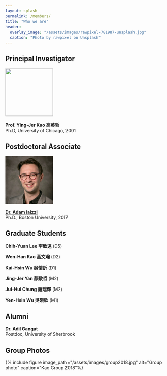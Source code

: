 ```yaml
---
layout: splash
permalink: /members/
title: "Who we are"
header:
  overlay_image: "/assets/images/rawpixel-781987-unsplash.jpg"
  caption: "Photo by rawpixel on Unsplash"
---
```



## Principal Investigator

 <img src="/assets/images/yjkao.jpg" height="150px" width="150px"  >

  **Prof. Ying-Jer Kao 高英哲** <br> Ph.D, University of Chicago, 2001


## Postdoctoral Associate

 <img src="/assets/images/iaizzi.jpg" height="150px" width="150px"  >
 
[**Dr. Adam Iaizzi**](https://iaizzi.me/) <br> Ph.D., Boston University, 2017


## Graduate Students

  **Chih-Yuan Lee 李致遠** (D5)

  **Wen-Han Kao 高文瀚** (D2)

  **Kai-Hsin Wu 吳愷訢** (D1)

  **Jing-Jer Yan 顏敬哲** (M2)

  **Jui-Hui Chung 鍾瑞輝** (M2)

  **Yen-Hsin Wu 吳硯欣** (M1)

## Alumni

**Dr. Adil Gangat** <br> Postdoc, University of Sherbrook




## Group Photos


{% include figure image_path="/assets/images/group2018.jpg" alt="Group photo" caption="Kao Group 2018"%}
